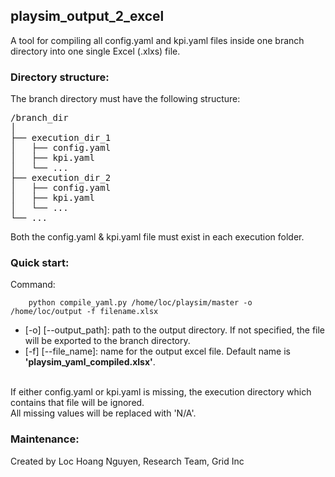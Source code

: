 ## playsim_output_2_excel

A tool for compiling all config.yaml and kpi.yaml files inside one branch directory into one single Excel (.xlxs) file.

### Directory structure:
The branch directory must have the following structure:
<pre>
/branch_dir
│
├── execution_dir_1
│   ├── config.yaml
│   ├── kpi.yaml
│   └── ...
├── execution_dir_2
│   ├── config.yaml
│   ├── kpi.yaml
│   └── ...
└── ...
</pre>
Both the config.yaml & kpi.yaml file must exist in each execution folder.

### Quick start:
Command:
```
    python compile_yaml.py /home/loc/playsim/master -o /home/loc/output -f filename.xlsx
```
<ul>
  <li> [-o] [--output_path]: path to the output directory. If not specified, the file will be exported to the branch directory.</li>
  <li> [-f] [--file_name]: name for the output excel file. Default name is <strong>'playsim_yaml_compiled.xlsx'</strong>.</li>
</ul>
<br>
If either config.yaml or kpi.yaml is missing, the execution directory which contains that file will be ignored.
<br>
All missing values will be replaced with 'N/A'.

### Maintenance:
Created by Loc Hoang Nguyen, Research Team, Grid Inc

